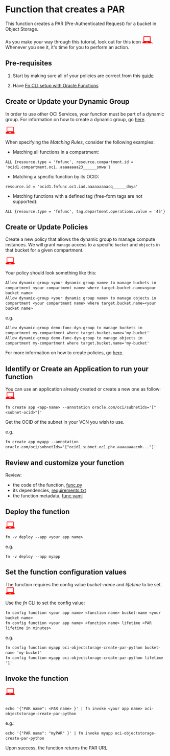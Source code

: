 # Function that creates a PAR
This function creates a PAR (Pre-Authenticated Request) for a bucket in Object Storage.

As you make your way through this tutorial, look out for this icon ![user input icon](./images/userinput.png).
Whenever you see it, it's time for you to perform an action.

## Pre-requisites
1. Start by making sure all of your policies are correct from this [guide](https://docs.cloud.oracle.com/iaas/Content/Functions/Tasks/functionscreatingpolicies.htm?tocpath=Services%7CFunctions%7CPreparing%20for%20Oracle%20Functions%7CConfiguring%20Your%20Tenancy%20for%20Function%20Development%7C_____4)

2. Have [Fn CLI setup with Oracle Functions](https://docs.cloud.oracle.com/iaas/Content/Functions/Tasks/functionsconfiguringclient.htm?tocpath=Services%7CFunctions%7CPreparing%20for%20Oracle%20Functions%7CConfiguring%20Your%20Client%20Environment%20for%20Function%20Development%7C_____0)

## Create or Update your Dynamic Group
In order to use other OCI Services, your function
must be part of a dynamic group. For information on how to create a dynamic group,
go [here](https://docs.cloud.oracle.com/iaas/Content/Identity/Tasks/managingdynamicgroups.htm#To).

![user input icon](./images/userinput.png)

When specifying the *Matching Rules*, consider the following examples:
* Matching all functions in a compartment:
```
ALL {resource.type = 'fnfunc', resource.compartment.id = 'ocid1.compartment.oc1..aaaaaaaa23______smwa'}
```
* Matching a specific function by its OCID:
```
resource.id = 'ocid1.fnfunc.oc1.iad.aaaaaaaaacq______dnya'
```
* Matching functions with a defined tag (free-form tags are not supported):
```
ALL {resource.type = 'fnfunc', tag.department.operations.value = '45'}
```

## Create or Update Policies
Create a new policy that allows the dynamic group to manage compute instances. We will grant `manage` access to a specific `bucket` and `objects` in that bucket for a given compartment.

![user input icon](./images/userinput.png)

Your policy should look something like this:
```
Allow dynamic-group <your dynamic group name> to manage buckets in compartment <your compartment name> where target.bucket.name=<your bucket name>
Allow dynamic-group <your dynamic group name> to manage objects in compartment <your compartment name> where target.bucket.name=<your bucket name>
```
e.g.
```
Allow dynamic-group demo-func-dyn-group to manage buckets in compartment my-compartment where target.bucket.name='my-bucket'
Allow dynamic-group demo-func-dyn-group to manage objects in compartment my-compartment where target.bucket.name='my-bucket'
```

For more information on how to create policies, go [here](https://docs.cloud.oracle.com/iaas/Content/Identity/Concepts/policysyntax.htm).


## Identify or Create an Application to run your function
You can use an application already created or create a new one as follow:
![user input icon](./images/userinput.png)
```
fn create app <app-name> --annotation oracle.com/oci/subnetIds='["<subnet-ocid>"]'
```
Get the OCID of the subnet in your VCN you wish to use.

e.g.
```
fn create app myapp --annotation oracle.com/oci/subnetIds='["ocid1.subnet.oc1.phx.aaaaaaaacnh..."]'
```

## Review and customize your function
Review:
* the code of the function, [func.py](./func.py)
* its dependencies, [requirements.txt](./requirements.txt)
* the function metadata, [func.yaml](./func.yaml)


## Deploy the function
![user input icon](./images/userinput.png)
```
fn -v deploy --app <your app name>
```
e.g.
```
fn -v deploy --app myapp
```

## Set the function configuration values
The function requires the config value *bucket-name* and *lifetime* to be set.
![user input icon](../images/userinput.png)

Use the *fn* CLI to set the config value:
```
fn config function <your app name> <function name> bucket-name <your bucket name>
fn config function <your app name> <function name> lifetime <PAR lifetime in minutes>
```
e.g.
```
fn config function myapp oci-objectstorage-create-par-python bucket-name 'my-bucket'
fn config function myapp oci-objectstorage-create-par-python lifetime '1'
```

## Invoke the function
![user input icon](./images/userinput.png)
```

echo '{"PAR name": <PAR name> }' | fn invoke <your app name> oci-objectstorage-create-par-python
```
e.g.:
```
echo '{"PAR name": "myPAR" }' | fn invoke myapp oci-objectstorage-create-par-python
```

Upon success, the function returns the PAR URL.